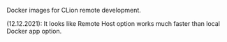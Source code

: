 Docker images for CLion remote development.

(12.12.2021): It looks like Remote Host option works much faster than local Docker app option.
